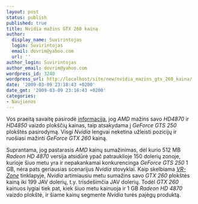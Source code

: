 ```yaml
---
layout: post
status: publish
published: true
title: Nvidia mažins GTX 260 kainą
author:
  display_name: Suvirintojas
  login: Suvirintojas
  email: dovrim@yahoo.com
  url: ''
author_login: Suvirintojas
author_email: dovrim@yahoo.com
wordpress_id: 3240
wordpress_url: http://localhost/site/new/nvidia_mazins_gtx_260_kaina/
date: '2009-03-09 23:18:43 +0200'
date_gmt: '2009-03-09 23:18:43 +0200'
categories:
- Naujienos
---
```

<p>Vos praeitą savaitę pasirodė <a class="ns" href="http://www.technews.lt/tekstas/ATI_nesnaudzia_bei_greitai_mazins_kainas.html;;">informacija</a>, jog <i>AMD</i> mažins savo <i>HD4870</i> ir <i>HD4850</i> vaizdo plokščių kainas, taip atsakydama į <i>GeForce GTS 250</i> plokštės pasirodymą. Visgi <i>Nvidia</i> lengvai neketina užleisti pozicijų ir ruošiasi mažinti <i>GeForce GTX 260</i> kainą.</p>
<p>Suprantama, jog pastarasis <i>AMD</i> kainų sumažinimas, dėl kurio 512 MB <i>Radeon HD 4870</i> versija atsidūrė ypač patrauklioje 150 dolerių zonoje, kurioje šiuo metu yra ir nepakankamai konkurencinga <i>GeForce GTS 250</i> 1 GB, nėra pats geriausias scenarijus <i>Nvidia</i> stovyklai. Kaip skelbiama <a class="ns" href="http://vr-zone.com/forums/402241/incoming-price-drop-on-gtx260.html"><i>VR-Zone</i></a> tinklapyje, <i>Nvidia</i> artimiausiu metu sumažins savo <i>GTX 260</i> plokštės kainą iki 199 JAV dolerių, t.y. trisdešimčia JAV dolerių. Todėl <i>GTX 260</i> kainuos lygiai tiek pat, kiek šiuo metu kainuoja ir 1 GB <i>Radeon HD 4870</i> vaizdo plokštė, ir šiame kainų segmente <i>Nvidia</i> turės pajėgų produktą.</p>
